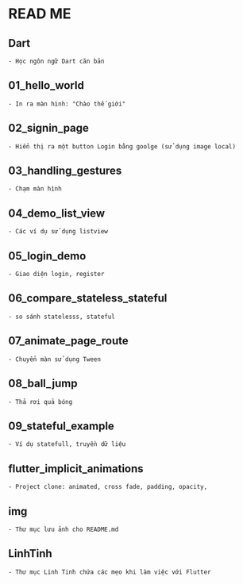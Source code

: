 # READ ME
## Dart
	- Học ngôn ngữ Dart căn bản
## 01_hello_world
	- In ra màn hình: "Chào thế giới"
## 02_signin_page
	- Hiển thị ra một button Login bằng goolge (sử dụng image local)
## 03_handling_gestures
	- Chạm màn hình
## 04_demo_list_view
	- Các ví dụ sử dụng listview
## 05_login_demo
	- Giao diện login, register
## 06_compare_stateless_stateful
	- so sánh statelesss, stateful
## 07_animate_page_route
	- Chuyển màn sử dụng Tween
## 08_ball_jump
	- Thả rơi quả bóng 
## 09_stateful_example
	- Ví dụ statefull, truyền dữ liệu
## flutter_implicit_animations
	- Project clone: animated, cross fade, padding, opacity,
## img
	- Thư mục lưu ảnh cho README.md
## LinhTinh
	- Thư mục Linh Tinh chứa các mẹo khi làm việc với Flutter

